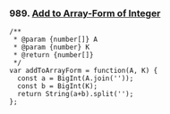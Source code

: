 ### 989. [Add to Array-Form of Integer](https://leetcode.com/problems/add-to-array-form-of-integer/)
```
/**
 * @param {number[]} A
 * @param {number} K
 * @return {number[]}
 */
var addToArrayForm = function(A, K) {
  const a = BigInt(A.join(''));
  const b = BigInt(K);
  return String(a+b).split('');
};
```
